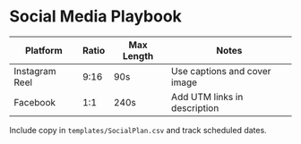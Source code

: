 # Social Media Playbook

| Platform | Ratio | Max Length | Notes |
|----------|-------|------------|-------|
| Instagram Reel | 9:16 | 90s | Use captions and cover image |
| Facebook | 1:1 | 240s | Add UTM links in description |

Include copy in `templates/SocialPlan.csv` and track scheduled dates.
